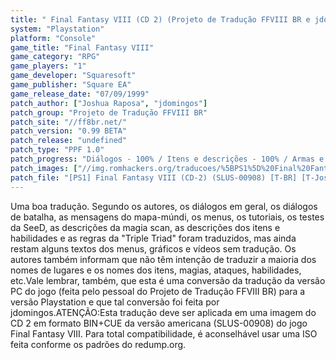 ```yaml
---
title: " Final Fantasy VIII (CD 2) (Projeto de Tradução FFVIII BR e jdomingos)"
system: "Playstation"
platform: "Console"
game_title: "Final Fantasy VIII"
game_category: "RPG"
game_players: "1"
game_developer: "Squaresoft"
game_publisher: "Square EA"
game_release_date: "07/09/1999"
patch_author: ["Joshua Raposa", "jdomingos"]
patch_group: "Projeto de Tradução FFVIII BR"
patch_site: "//ff8br.net/"
patch_version: "0.99 BETA"
patch_release: "undefined"
patch_type: "PPF 1.0"
patch_progress: "Diálogos - 100% / Itens e descrições - 100% / Armas e acessórios - 100% / Menus - 100% / Gráficos e cenários - 30% / Vídeos - 0%"
patch_images: ["//img.romhackers.org/traducoes/%5BPS1%5D%20Final%20Fantasy%20VIII%20-%204.jpg","//img.romhackers.org/traducoes/%5BPS1%5D%20Final%20Fantasy%20VIII%20-%205.jpg","//img.romhackers.org/traducoes/%5BPS1%5D%20Final%20Fantasy%20VIII%20-%206.jpg"]
patch_file: "[PS1] Final Fantasy VIII (CD-2) (SLUS-00908) [T-BR] [T-Joshua Raposa, jdomingos e grande elenco G-Projeto de Tradução FFVIII BR] [V-0.99 BETA A-2013].rar"
---
```

Uma boa tradução. Segundo os autores, os diálogos em geral, os diálogos de batalha, as mensagens do mapa-múndi, os menus, os tutoriais, os testes da SeeD, as descrições da magia scan, as descrições dos itens e habilidades e as regras da "Triple Triad" foram traduzidos, mas ainda restam alguns textos dos menus, gráficos e vídeos sem tradução. Os autores também informam que não têm intenção de traduzir a maioria dos nomes de lugares e os nomes dos itens, magias, ataques, habilidades, etc.Vale lembrar, também, que esta é uma conversão da tradução da versão PC do jogo (feita pelo pessoal do Projeto de Tradução FFVIII BR) para a versão Playstation e que tal conversão foi feita por jdomingos.ATENÇÃO:Esta tradução deve ser aplicada em uma imagem do CD 2 em formato BIN+CUE da versão americana (SLUS-00908) do jogo Final Fantasy VIII. Para total compatibilidade, é aconselhável usar uma ISO feita conforme os padrões do redump.org.